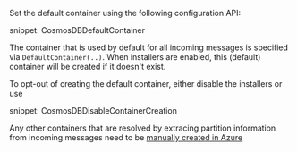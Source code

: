 Set the default container using the following configuration API:

snippet: CosmosDBDefaultContainer

The container that is used by default for all incoming messages is specified via `DefaultContainer(..)`. When installers are enabled, this (default) container will be created if it doesn't exist.

To opt-out of creating the default container, either disable the installers or use

snippet: CosmosDBDisableContainerCreation

Any other containers that are resolved by extracing partition information from incoming messages need to be [manually created in Azure](https://learn.microsoft.com/en-us/azure/cosmos-db/nosql/how-to-create-container)
